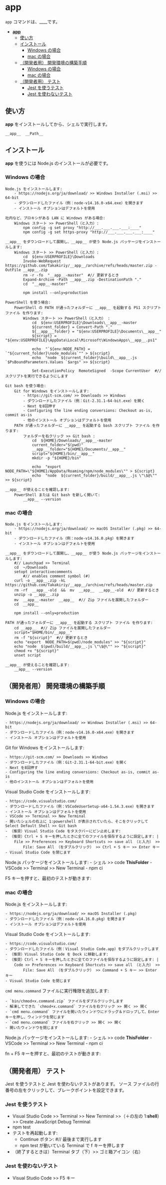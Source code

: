# __app__
<!-- Character Encoding: "WHITE SQUARE" U+25A1 is □. -->

`app` コマンドは、____です。

<!-- TOC depthFrom:1 -->

- [__app__](#app)
  - [使い方](#使い方)
  - [インストール](#インストール)
    - [Windows の場合](#windows-の場合)
    - [mac の場合](#mac-の場合)
  - [（開発者用） 開発環境の構築手順](#開発者用-開発環境の構築手順)
    - [Windows の場合](#windows-の場合-1)
    - [mac の場合](#mac-の場合-1)
  - [（開発者用） テスト](#開発者用-テスト)
    - [Jest を使うテスト](#jest-を使うテスト)
    - [Jest を使わないテスト](#jest-を使わないテスト)

<!-- /TOC -->


## 使い方

__app__ をインストールしてから、シェルで実行します。

    __app__  __Path__


## インストール

__app__ を使うには Node.js のインストールが必要です。

### Windows の場合

    Node.js をインストールします:
        - https://nodejs.org/ja/download/ >> Windows Installer (.msi) >> 64-bit
        - ダウンロードしたファイル（例：node-v14.16.0-x64.exe）を開きます
        - インストール オプションはデフォルトを使用

    社内など、プロキシがある LAN に Windows がある場合:
        Windows スタート >> PowerShell（と入力）:
            npm config -g set proxy "http://___.___.___.___:____"
            npm config -g set https-proxy "http://___.___.___.___:____"

    __app__ をダウンロードして展開し、__app__ が使う Node.js パッケージをインストールします:
        Windows スタート >> PowerShell（と入力）:
            cd  ${env:USERPROFILE}\Downloads
            Invoke-WebRequest  https://github.com/Takakiriy/__app__/archive/refs/heads/master.zip -OutFile __app__.zip
            rm -r -fo  "__app__-master"  #// 更新するとき
            Expand-Archive -Path __app__.zip -DestinationPath "."
            cd  "__app__-master"

            npm install --only=production

    PowerShell を使う場合:
        PowerShell の PATH が通ったフォルダーに __app__ を起動する PS1 スクリプト ファイル を作ります:
            Windows スタート >> PowerShell（と入力） :
                cd  ${env:USERPROFILE}\Downloads\__app__-master
                ${current_folder} = Convert-Path "."
                ${__app___folder} = "${env:USERPROFILE}\Documents\__app__"
                ${script} = "${env:USERPROFILE}\AppData\Local\Microsoft\WindowsApps\__app__.ps1"

                echo  "`${env:NODE_PATH} = `"${current_folder}\node_modules`"" > ${script}
                echo  "node  ${current_folder}\build\__app__.js `$PsBoundParameters.Values `$args" >> ${script}

                Set-ExecutionPolicy  RemoteSigned  -Scope CurrentUser  #// スクリプトを実行できるようにします

    Git bash を使う場合:
        Git for Windows をインストールします:
            - https://git-scm.com/ >> Downloads >> Windows
            - ダウンロードしたファイル（例：Git-2.31.1-64-bit.exe）を開く
            - Next を8回押す
            - Configuring the line ending conversions: Checkout as-is, commit as-is
            - 他のインストール オプションはデフォルトを使用
        PATH が通ったフォルダーに __app__ を起動する bash スクリプト ファイル を作ります:
            フォルダーを右クリック >> Git bash :
                cd  ${HOME}/Downloads/__app__-master
                current_folder="$(pwd)"
                __app___folder="${HOME}/Documents/__app__"
                script="${HOME}/bin/__app__"
                mkdir -p "${HOME}/bin"

                echo  "export NODE_PATH=\"${HOME}/AppData/Roaming/npm/node_modules\"" > ${script}
                echo  "node  ${current_folder}/build/__app__.js \"\$@\"" >> ${script}

    __app__ が使えることを確認します:
        PowerShell または Git bash を新しく開いて:
            __app__ --version

### mac の場合

    Node.js をインストールします:
        - https://nodejs.org/ja/download/ >> macOS Installer (.pkg) >> 64-bit
        - ダウンロードしたファイル（例：node-v14.16.0.pkg）を開きます
        - インストール オプションはデフォルトを使用

    __app__ をダウンロードして展開し、__app__ が使う Node.js パッケージをインストールします:
        #// Launchpad >> Terminal
        cd  ~/Downloads
        setopt interactivecomments
            #// enables comment symbol (#)
        curl -o __app__.zip -kL https://github.com/Takakiriy/__app__/archive/refs/heads/master.zip 
        rm -rf  __app__-old  &&  mv  __app__  __app__-old  #// 更新するとき
        unzip -o __app__.zip
        mv  __app__-master  __app__  #// Zip ファイルを展開したフォルダー
        cd  __app__

        npm install --only=production

    PATH が通ったフォルダーに __app__ を起動する スクリプト ファイル を作ります:
        cd __app__  #// Zip ファイルを展開したフォルダー
        script="$HOME/bin/__app__"
        rm -f "${script}"  #// 更新するとき
        echo "export  NODE_PATH=$(pwd)/node_modules" >> "${script}"
        echo "node  $(pwd)/build/__app__.js \"\$@\"" >> "${script}"
        chmod +x "${script}"
        unset script

    __app__ が使えることを確認します:
        __app__ --version


## （開発者用） 開発環境の構築手順

### Windows の場合

Node.js をインストールします:

    - https://nodejs.org/ja/download/ >> Windows Installer (.msi) >> 64-bit
    - ダウンロードしたファイル（例：node-v14.16.0-x64.exe）を開きます
    - インストール オプションはデフォルトを使用

Git for Windows をインストールします:

    - https://git-scm.com/ >> Downloads >> Windows
    - ダウンロードしたファイル（例：Git-2.31.1-64-bit.exe）を開く
    - Next を8回押す
    - Configuring the line ending conversions: Checkout as-is, commit as-is
    - 他のインストール オプションはデフォルトを使用

Visual Studio Code をインストールします:

    - https://code.visualstudio.com/
    - ダウンロードしたファイル（例：VSCodeUserSetup-x64-1.54.3.exe）を開きます
    - インストール オプションはデフォルトを使用
    - VSCode >> Terminal >> New Terminal
    - 開いたシェルの右上に 1:powershell が表示されていたら、そこをクリックして Select Default Shell >> Git bash
    - （推奨）Visual Studio Code をタスクバーにピン止めします:
    - （推奨）Ctrl + S キーを押したときに全てのファイルを保存するように設定します: |
        File >> Preferences >> Keyboard Shortcuts >> save all （と入力） >>
            File: Save All （をダブルクリック） >> Ctrl + S キー >> Enter キー
    - Visual Studio Code を閉じます

Node.js パッケージをインストールします:
    - シェル >> code __ThisFolder__
    - VSCode >> Terminal >> New Terminal
    - npm ci

F5 キーを押すと、最初のテストが動きます:


### mac の場合

Node.js をインストールします:

    - https://nodejs.org/ja/download/ >> macOS Installer (.pkg)
    - ダウンロードしたファイル（例：node-v14.16.0.pkg）を開きます
    - インストール オプションはデフォルトを使用

Visual Studio Code をインストールします:

    - https://code.visualstudio.com/
    - ダウンロードしたファイル（例：Visual Studio Code.app）をダブルクリックします
    - （推奨）Visual Studio Code を Dock に移動します:
    - （推奨）Ctrl + S キーを押したときに全てのファイルを保存するように設定します: |
        Code >> Preferences >> Keyboard Shortcuts >> save all （と入力） >>
            File: Save All （をダブルクリック） >> Command + S キー >> Enter キー
    - Visual Studio Code を閉じます

`cmd menu.command` ファイルに実行権限を追加します:

    - `bin/chmod+x.command.zip` ファイルをダブルクリックします
    - 解凍してできた `chmod+x.command` ファイルを右クリック >> 開く >> 開く
    - `cmd menu.command` ファイルを開いたウィンドウにドラッグ＆ドロップして、Enter キーを押し、ウィンドウを閉じます
    - `cmd menu.command` ファイルを右クリック >> 開く >> 開く
    - 開いたウィンドウを閉じます

Node.js パッケージをインストールします:
    - シェル >> code __ThisFolder__
    - VSCode >> Terminal >> New Terminal
    - npm ci

fn + F5 キーを押すと、最初のテストが動きます:


## （開発者用） テスト

Jest を使うテストと Jest を使わないテストがあります。
ソース ファイルの行番号の左をクリックして、ブレークポイントを設定できます。

### Jest を使うテスト

- Visual Studio Code >> Terminal >> New Terminal >>（＋の左の 1:__shell__）>> Create JavaScript Debug Terminal
- npm test
- テストを再起動します:
    - Continue ボタン:  #// 最後まで実行します
    - npm test が動いている Terminal で f キーを押します
- （終了するときは）Terminal タブ（下）>> ゴミ箱アイコン（右）

### Jest を使わないテスト

- Visual Studio Code >> F5 キー
